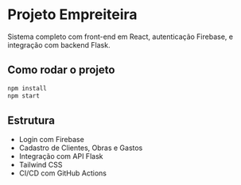 # Projeto Empreiteira

Sistema completo com front-end em React, autenticação Firebase, e integração com backend Flask.

## Como rodar o projeto

```bash
npm install
npm start
```

## Estrutura

- Login com Firebase
- Cadastro de Clientes, Obras e Gastos
- Integração com API Flask
- Tailwind CSS
- CI/CD com GitHub Actions
